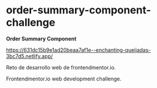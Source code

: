 # order-summary-component-challenge
**Order Summary Component**

https://631dc15b9e1ad20beaa7af1e--enchanting-queijadas-3bc7d5.netlify.app/

Reto de desarrollo web de frontendmentor.io.

Frontendmentor.io web development challenge.
